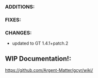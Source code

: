 ### ADDITIONS:

### FIXES:

### CHANGES:
- updated to GT 1.4.1+patch.2

## WIP Documentation!:

https://github.com/Argent-Matter/gcyr/wiki/
